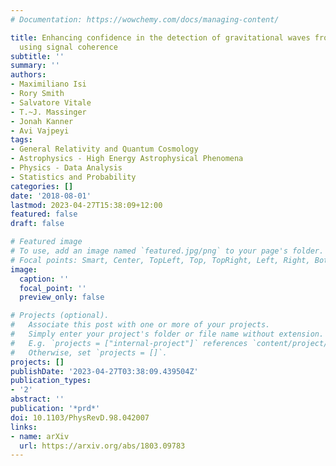 ```yaml
---
# Documentation: https://wowchemy.com/docs/managing-content/

title: Enhancing confidence in the detection of gravitational waves from compact binaries
  using signal coherence
subtitle: ''
summary: ''
authors:
- Maximiliano Isi
- Rory Smith
- Salvatore Vitale
- T.~J. Massinger
- Jonah Kanner
- Avi Vajpeyi
tags:
- General Relativity and Quantum Cosmology
- Astrophysics - High Energy Astrophysical Phenomena
- Physics - Data Analysis
- Statistics and Probability
categories: []
date: '2018-08-01'
lastmod: 2023-04-27T15:38:09+12:00
featured: false
draft: false

# Featured image
# To use, add an image named `featured.jpg/png` to your page's folder.
# Focal points: Smart, Center, TopLeft, Top, TopRight, Left, Right, BottomLeft, Bottom, BottomRight.
image:
  caption: ''
  focal_point: ''
  preview_only: false

# Projects (optional).
#   Associate this post with one or more of your projects.
#   Simply enter your project's folder or file name without extension.
#   E.g. `projects = ["internal-project"]` references `content/project/deep-learning/index.md`.
#   Otherwise, set `projects = []`.
projects: []
publishDate: '2023-04-27T03:38:09.439504Z'
publication_types:
- '2'
abstract: ''
publication: '*prd*'
doi: 10.1103/PhysRevD.98.042007
links:
- name: arXiv
  url: https://arxiv.org/abs/1803.09783
---
```

